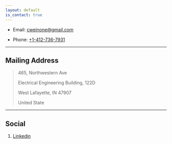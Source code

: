 ```yaml
---
layout: default
is_contact: true
---
```


* Email: [cweinone@gmail.com](mailto:cweinone@gmail.com)

* Phone: [+1-412-736-7931](tel:+1-412-736-7931)

---

## Mailing Address

> 465, Northwestern Ave
> 
> Electrical Engineering Building, 122D
> 
> West Lafayette, IN 47907
>
> United State

---

## Social

1. [Linkedin](https://www.linkedin.com/in/wei-chen-0793)
<!-- 2. [Twitter](#) -->
<!-- 3. [Google+](#) -->
